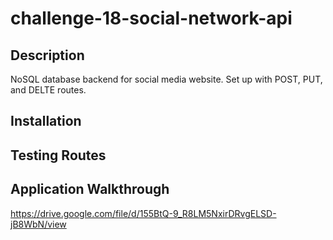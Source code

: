 # challenge-18-social-network-api

## Description
NoSQL database backend for social media website. Set up with POST, PUT, and DELTE routes.

## Installation

## Testing Routes

## Application Walkthrough
https://drive.google.com/file/d/155BtQ-9_R8LM5NxirDRvgELSD-jB8WbN/view
